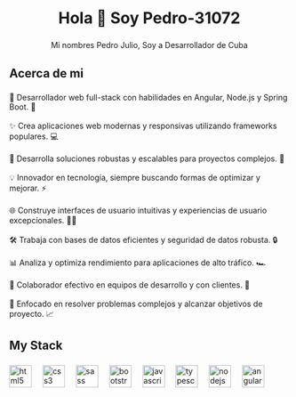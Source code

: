 <h1 align="center">Hola 👋 Soy Pedro-31072</h1>

###

<p align="center">Mi nombres Pedro Julio, Soy a Desarrollador de Cuba</p>

###

<h2 align="left">Acerca de mi</h2>

###

<p align="left">🚀 Desarrollador web full-stack con habilidades en Angular, Node.js y Spring Boot. 🌟<br><br>✨ Crea aplicaciones web modernas y responsivas utilizando frameworks populares. 💻<br><br>🔧 Desarrolla soluciones robustas y escalables para proyectos complejos. 🔗<br><br>💡 Innovador en tecnología, siempre buscando formas de optimizar y mejorar. ⚡<br><br>🌐 Construye interfaces de usuario intuitivas y experiencias de usuario excepcionales. 👨‍💻<br><br>🛠️ Trabaja con bases de datos eficientes y seguridad de datos robusta. 🔒<br><br>📊 Analiza y optimiza rendimiento para aplicaciones de alto tráfico. 🏎️<br><br>🤝 Colaborador efectivo en equipos de desarrollo y con clientes. 👫<br><br>🎯 Enfocado en resolver problemas complejos y alcanzar objetivos de proyecto. 📈</p>

###

<h2 align="left">My Stack</h2>

###

<div align="left">
  <img src="https://cdn.jsdelivr.net/gh/devicons/devicon/icons/html5/html5-original.svg" height="40" alt="html5 logo"  />
  <img width="12" />
  <img src="https://cdn.jsdelivr.net/gh/devicons/devicon/icons/css3/css3-original.svg" height="40" alt="css3 logo"  />
  <img width="12" />
  <img src="https://cdn.jsdelivr.net/gh/devicons/devicon/icons/sass/sass-original.svg" height="40" alt="sass logo"  />
  <img width="12" />
  <img src="https://cdn.jsdelivr.net/gh/devicons/devicon/icons/bootstrap/bootstrap-original.svg" height="40" alt="bootstrap logo"  />
  <img width="12" />
  <img src="https://cdn.jsdelivr.net/gh/devicons/devicon/icons/javascript/javascript-original.svg" height="40" alt="javascript logo"  />
  <img width="12" />
  <img src="https://cdn.jsdelivr.net/gh/devicons/devicon/icons/typescript/typescript-original.svg" height="40" alt="typescript logo"  />
  <img width="12" />
  <img src="https://cdn.jsdelivr.net/gh/devicons/devicon/icons/nodejs/nodejs-original.svg" height="40" alt="nodejs logo"  />
  <img width="12" />
  <img src="https://skillicons.dev/icons?i=angular" height="40" alt="angularjs logo"  />
  <img width="12" />
</div>

###
